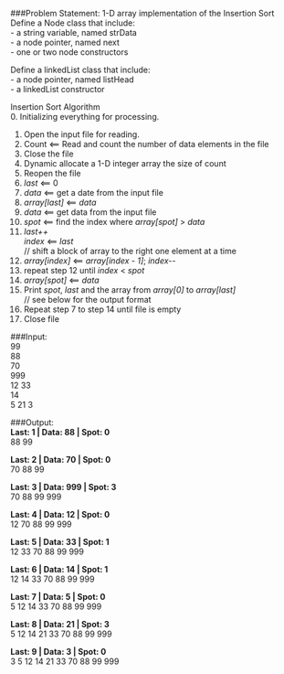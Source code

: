 ###Problem Statement: 
1-D array implementation of the Insertion Sort  
    Define a Node class that include:  
      - a string variable, named strData  
      - a node pointer, named next  
      - one or two node constructors  

Define a linkedList class that include:  
    - a node pointer, named listHead  
    - a linkedList constructor  
 
Insertion Sort Algorithm  
0. Initializing everything for processing.  
1. Open the input file for reading.  
2. Count <== Read and count the number of data elements in the file  
3. Close the file  
4. Dynamic allocate a 1-D integer array the size of count  
5. Reopen the file  
6. _last_ <== 0  
7. _data_ <== get a date from the input file  
8. _array[last]_ <== _data_  
9. _data_ <== get data from the input file  
10. _spot_ <== find the index where _array[spot]_ > _data_  
11. _last++_  
        _index_ <== _last_  
    // shift a block of array to the right one element at a time  
12. _array[index]_ <== _array[index - 1]_; _index--_  
13. repeat step 12 until _index_ < _spot_  
14. _array[spot]_ <== _data_  
15. Print _spot_, _last_ and the array from _array[0]_ to _array[last]_  
    // see below for the output format  
15. Repeat step 7 to step 14 until file is empty  
16. Close file  


###Input:  
99  
88  
70  
999  
12 33  
14  
5 21 3    

###Output:   
**Last: 1 | Data: 88 | Spot: 0**  
88 99  

**Last: 2 | Data: 70 | Spot: 0**  
70 88 99  

**Last: 3 | Data: 999 | Spot: 3**  
70 88 99 999  

**Last: 4 | Data: 12 | Spot: 0**  
12 70 88 99 999  

**Last: 5 | Data: 33 | Spot: 1**  
12 33 70 88 99 999  

**Last: 6 | Data: 14 | Spot: 1**  
12 14 33 70 88 99 999  

**Last: 7 | Data: 5 | Spot: 0**  
5 12 14 33 70 88 99 999  

**Last: 8 | Data: 21 | Spot: 3**  
5 12 14 21 33 70 88 99 999  

**Last: 9 | Data: 3 | Spot: 0**  
3 5 12 14 21 33 70 88 99 999  
 
